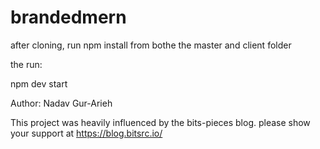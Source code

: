 # brandedmern
after cloning, run npm install from bothe the master and client folder

the run:

npm dev start

Author: Nadav Gur-Arieh

This project was heavily influenced by the bits-pieces blog. please show your support at https://blog.bitsrc.io/